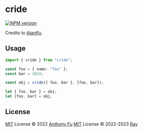# cride

[![NPM version](https://img.shields.io/npm/v/cride?color=a1b858&label=)](https://www.npmjs.com/package/cride)

Credits to [@antfu](https://github.com/antfu).

## Usage

```ts
import { cride } from "cride";

const foo = { name: "foo" };
const bar = 1024;

const obj = cride({ foo, bar }, [foo, bar]);

let { foo, bar } = obj;
let [foo, bar] = obj;
```

## License

[MIT](./LICENSE) License © 2022 [Anthony Fu](https://github.com/antfu)
[MIT](./LICENSE) License © 2022-2023 [Ray](https://github.com/so1ve)
